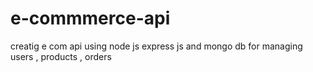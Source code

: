 # e-commmerce-api
creatig e com api using node js express js and mongo db for managing users , products , orders
